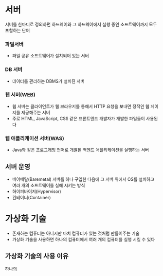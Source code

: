 # 서버
서버를 한마디로 정의하면 하드웨어와 그 하드웨어에서 실행 중인 소프트웨어까지 모두 포함하는 단어

### 파일서버
- 파일 공유 소프트웨어가 설치되어 있는 서버
### DB 서버
- 데이터를 관리하는 DBMS가 설치된 서버
### 웹 서버(WEB)
- 웹 서버는 클라이언트가 웹 브라우저를 통해서 HTTP 요청을 보내면 정적인 웹 페이지를 제공해주는 서버
- 주로 HTML, JavaScript, CSS 같은 프론트엔드 개발자가 개발한 파일들이 사용된다
### 웹 애플리케이션 서버(WAS)
- Java와 같은 프로그래밍 언어로 개발된 백엔드 애플리케이션을 실행하는 서버


## 서버 운영
- 베어메탈(Baremetal)
서버를 하나 구입한 다음에 그 서버 위에서 OS를 설치하고 여러 개의 소프트웨어를 실해 시키는 방식
- 하이퍼바이저(Hypervisor)
-  컨테이너(Container)

# 가상화 기술
- 존재하는 컴퓨터는 아니지만 마치 컴퓨터가 있는 것처럼 만들어주는 기술
- 가상화 기술을 사용하면 하나의 컴퓨터에서 여러 개의 컴퓨터를 실행 시킬 수 있다

## 가상화 기술의 사용 이유
하나의 